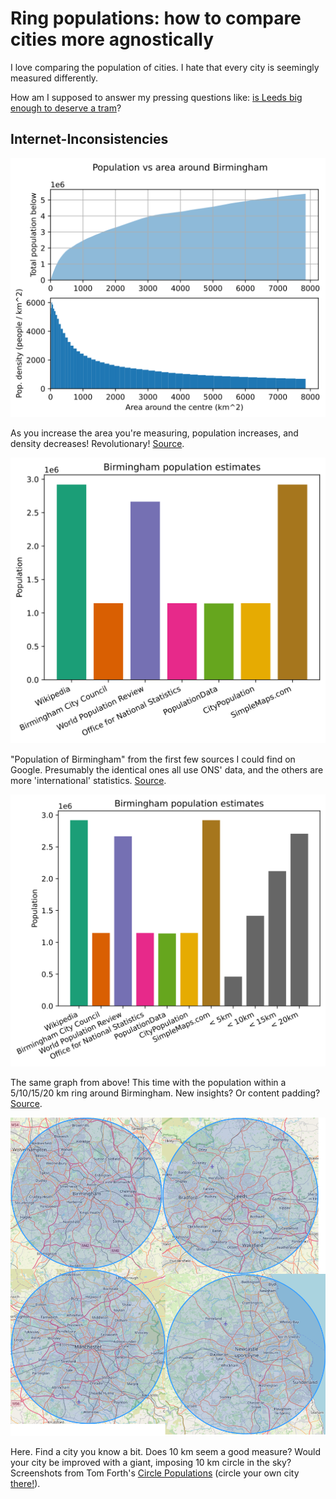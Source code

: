# Ring populations: how to compare cities more agnostically

I love comparing the population of cities. I hate that every city is seemingly measured differently.

How am I supposed to answer my pressing questions like: [is Leeds big enough to deserve a tram][Leeds Supertram]?

[Leeds Supertram]: https://en.wikipedia.org/wiki/Leeds_Supertram

## Internet-Inconsistencies

![Two graphs. One of total population below vs area. It displays a log-looking plot. The other of population density around an area. It looks like exponential decay.](images/bham-pop-vs-area.svg)

<figcaption>

As you increase the area you're measuring, population increases, and density decreases! Revolutionary!
[Source](https://github.com/alifeee/blog/blob/main/ring-populations/data.birminghampop-vs-km.ipynb).

</figcaption>

![Bar chart of population vs source. They vary.](images/bham_pop_comparison_websites.svg)

<figcaption>

"Population of Birmingham" from the first few sources I could find on Google. Presumably the identical ones all use ONS' data, and the others are more 'international' statistics.
[Source](https://github.com/alifeee/blog/blob/main/ring-populations/data/birmingham_pop_from_sources.ipynb).

</figcaption>

![Bar chart of population vs source. This time with ring populations included. They vary. <10 km ring is closest to average.](images/bham_pop_comparison_websites_and_rings.svg)

<figcaption>

The same graph from above!
This time with the population within a 5/10/15/20 km ring around Birmingham.
New insights? Or content padding?
[Source](https://github.com/alifeee/blog/blob/main/ring-populations/data/birmingham_pop_from_sources.ipynb).

</figcaption>

![Maps displaying a 10 km ring around Manchester, Leeds, Birmingham, and Newcastle.](images/ring_comparison.png)

<figcaption>

Here. Find a city you know a bit. Does 10 km seem a good measure? Would your city be improved with a giant, imposing 10 km circle in the sky?
Screenshots from Tom Forth's [Circle Populations] (circle your own city [there!][Circle Populations]).

</figcaption>

[Circle Populations]: https://www.tomforth.co.uk/circlepopulations/
[Ring Populations]: https://www.tomforth.co.uk/ringpopulations/
